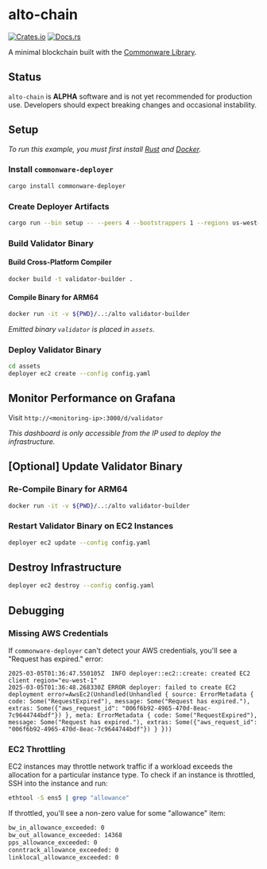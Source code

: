 # alto-chain

[![Crates.io](https://img.shields.io/crates/v/alto-chain.svg)](https://crates.io/crates/alto-chain)
[![Docs.rs](https://docs.rs/alto-chain/badge.svg)](https://docs.rs/alto-chain)

A minimal blockchain built with the [Commonware Library](https://github.com/commonwarexyz/monorepo).

## Status

`alto-chain` is **ALPHA** software and is not yet recommended for production use. Developers should expect breaking changes and occasional instability.

## Setup

_To run this example, you must first install [Rust](https://www.rust-lang.org/tools/install) and [Docker](https://www.docker.com/get-started/)._

### Install `commonware-deployer`

```bash
cargo install commonware-deployer
```

### Create Deployer Artifacts

```bash
cargo run --bin setup -- --peers 4 --bootstrappers 1 --regions us-west-2,us-east-1,eu-west-1 --instance-type c7g.xlarge --storage-size 10 --storage-class gp3 --worker-threads 4 --message-backlog 16384 --mailbox-size 16384 --dashboard dashboard.json --output assets
```

### Build Validator Binary

#### Build Cross-Platform Compiler

```bash
docker build -t validator-builder .
```

#### Compile Binary for ARM64

```bash
docker run -it -v ${PWD}/..:/alto validator-builder
```

_Emitted binary `validator` is placed in `assets`._

### Deploy Validator Binary

```bash
cd assets
deployer ec2 create --config config.yaml
```

## Monitor Performance on Grafana

Visit `http://<monitoring-ip>:3000/d/validator`

_This dashboard is only accessible from the IP used to deploy the infrastructure._

## [Optional] Update Validator Binary

### Re-Compile Binary for ARM64

```bash
docker run -it -v ${PWD}/..:/alto validator-builder
```

### Restart Validator Binary on EC2 Instances

```bash
deployer ec2 update --config config.yaml
```

## Destroy Infrastructure

```bash
deployer ec2 destroy --config config.yaml
```

## Debugging

### Missing AWS Credentials

If `commonware-deployer` can't detect your AWS credentials, you'll see a "Request has expired." error:

```
2025-03-05T01:36:47.550105Z  INFO deployer::ec2::create: created EC2 client region="eu-west-1"
2025-03-05T01:36:48.268330Z ERROR deployer: failed to create EC2 deployment error=AwsEc2(Unhandled(Unhandled { source: ErrorMetadata { code: Some("RequestExpired"), message: Some("Request has expired."), extras: Some({"aws_request_id": "006f6b92-4965-470d-8eac-7c9644744bdf"}) }, meta: ErrorMetadata { code: Some("RequestExpired"), message: Some("Request has expired."), extras: Some({"aws_request_id": "006f6b92-4965-470d-8eac-7c9644744bdf"}) } }))
```

### EC2 Throttling

EC2 instances may throttle network traffic if a workload exceeds the allocation for a particular instance type. To check
if an instance is throttled, SSH into the instance and run:

```bash
ethtool -S ens5 | grep "allowance"
```

If throttled, you'll see a non-zero value for some "allowance" item:

```txt
bw_in_allowance_exceeded: 0
bw_out_allowance_exceeded: 14368
pps_allowance_exceeded: 0
conntrack_allowance_exceeded: 0
linklocal_allowance_exceeded: 0
```